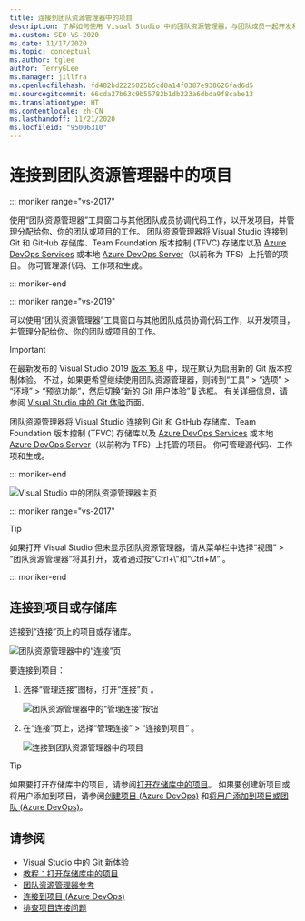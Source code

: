```yaml
---
title: 连接到团队资源管理器中的项目
description: 了解如何使用 Visual Studio 中的团队资源管理器，与团队成员一起开发和管理项目。
ms.custom: SEO-VS-2020
ms.date: 11/17/2020
ms.topic: conceptual
ms.author: tglee
author: TerryGLee
ms.manager: jillfra
ms.openlocfilehash: fd482bd2225025b5cd8a14f0387e938626fad6d5
ms.sourcegitcommit: 66cda27b63c9b55782b1db223a6dbda9f8cabe13
ms.translationtype: HT
ms.contentlocale: zh-CN
ms.lasthandoff: 11/21/2020
ms.locfileid: "95006310"
---
```

# <a name="connect-to-projects-in-team-explorer"></a>连接到团队资源管理器中的项目

::: moniker range="vs-2017"

使用“团队资源管理器”工具窗口与其他团队成员协调代码工作，以开发项目，并管理分配给你、你的团队或项目的工作。 团队资源管理器将 Visual Studio 连接到 Git 和 GitHub 存储库、Team Foundation 版本控制 (TFVC) 存储库以及 [Azure DevOps Services](/azure/devops/user-guide/what-is-azure-devops-services) 或本地 [Azure DevOps Server](/azure/devops/index-all)（以前称为 TFS）上托管的项目。 你可管理源代码、工作项和生成。

::: moniker-end

::: moniker range="vs-2019"

可以使用“团队资源管理器”工具窗口与其他团队成员协调代码工作，以开发项目，并管理分配给你、你的团队或项目的工作。

> [!IMPORTANT]
> 在最新发布的 Visual Studio 2019 [版本 16.8](/visualstudio/releases/2019/release-notes/) 中，现在默认为启用新的 Git 版本控制体验。 不过，如果更希望继续使用团队资源管理器，则转到“工具” > “选项” > “环境” > “预览功能”，然后切换“新的 Git 用户体验”复选框。 有关详细信息，请参阅 [Visual Studio 中的 Git 体验](git-with-visual-studio.md)页面。

团队资源管理器将 Visual Studio 连接到 Git 和 GitHub 存储库、Team Foundation 版本控制 (TFVC) 存储库以及 [Azure DevOps Services](/azure/devops/user-guide/what-is-azure-devops-services) 或本地 [Azure DevOps Server](/azure/devops/index-all)（以前称为 TFS）上托管的项目。 你可管理源代码、工作项和生成。

::: moniker-end

![Visual Studio 中的团队资源管理器主页](media/team-explorer/team-explorer.png "Visual Studio 中的团队资源管理器主页。")

::: moniker range="vs-2017"

> [!TIP]
> 如果打开 Visual Studio 但未显示团队资源管理器，请从菜单栏中选择“视图” > “团队资源管理器”将其打开，或者通过按“Ctrl+\”和“Ctrl+M”      。

::: moniker-end

## <a name="connect-to-a-project-or-repository"></a>连接到项目或存储库

连接到“连接”页上的项目或存储库。

![团队资源管理器中的“连接”页](media/team-explorer/connect.png "Visual Studio 中的团队资源管理器“连接”页面")

要连接到项目：

1. 选择“管理连接”图标，打开“连接”页 。

   ![团队资源管理器中的“管理连接”按钮](media/team-explorer/manage-connections.png "Visual Studio 中的团队资源管理器“管理连接”按钮。")

1. 在“连接”页上，选择“管理连接” > “连接到项目”  。

   ![连接到团队资源管理器中的项目](media/team-explorer/connect-project.png "Visual Studio 中的团队资源管理器“连接到项目”页面。")

> [!TIP]
> 如果要打开存储库中的项目，请参阅[打开存储库中的项目](../get-started/tutorial-open-project-from-repo.md)。 如果要创建新项目或将用户添加到项目，请参阅[创建项目 (Azure DevOps)](/azure/devops/organizations/projects/create-project) 和[将用户添加到项目或团队 (Azure DevOps)](/azure/devops/organizations/security/add-users-team-project)。

## <a name="see-also"></a>请参阅

- [Visual Studio 中的 Git 新体验](git-with-visual-studio.md)
- [教程：打开存储库中的项目](../get-started/tutorial-open-project-from-repo.md)
- [团队资源管理器参考](reference/team-explorer-reference.md)
- [连接到项目 (Azure DevOps)](/azure/devops/organizations/projects/connect-to-projects)
- [排查项目连接问题](/azure/devops/user-guide/troubleshoot-connection?view=azure-devops&preserve-view=true)
